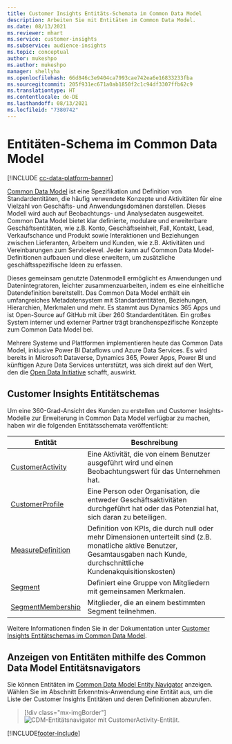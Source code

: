 ```yaml
---
title: Customer Insights Entitäts-Schemata im Common Data Model
description: Arbeiten Sie mit Entitäten im Common Data Model.
ms.date: 08/13/2021
ms.reviewer: mhart
ms.service: customer-insights
ms.subservice: audience-insights
ms.topic: conceptual
author: mukeshpo
ms.author: mukeshpo
manager: shellyha
ms.openlocfilehash: 66d846c3e9404ca7993cae742ea6e16833233fba
ms.sourcegitcommit: 205f931ec671a0ab1850f2c1c94df3307ffb62c9
ms.translationtype: HT
ms.contentlocale: de-DE
ms.lasthandoff: 08/13/2021
ms.locfileid: "7380742"
---
```

# <a name="entity-schemas-in-common-data-model"></a>Entitäten-Schema im Common Data Model

[!INCLUDE [cc-data-platform-banner](../includes/cc-data-platform-banner.md)]

[Common Data Model](/common-data-model/) ist eine Spezifikation und Definition von Standardentitäten, die häufig verwendete Konzepte und Aktivitäten für eine Vielzahl von Geschäfts- und Anwendungsdomänen darstellen. Dieses Modell wird auch auf Beobachtungs- und Analysedaten ausgeweitet. Common Data Model bietet klar definierte, modulare und erweiterbare Geschäftsentitäten, wie z.B. Konto, Geschäftseinheit, Fall, Kontakt, Lead, Verkaufschance und Produkt sowie Interaktionen und Beziehungen zwischen Lieferanten, Arbeitern und Kunden, wie z.B. Aktivitäten und Vereinbarungen zum Servicelevel. Jeder kann auf Common Data Model-Definitionen aufbauen und diese erweitern, um zusätzliche geschäftsspezifische Ideen zu erfassen.

Dieses gemeinsam genutzte Datenmodell ermöglicht es Anwendungen und Datenintegratoren, leichter zusammenzuarbeiten, indem es eine einheitliche Datendefinition bereitstellt. Das Common Data Model enthält ein umfangreiches Metadatensystem mit Standardentitäten, Beziehungen, Hierarchien, Merkmalen und mehr. Es stammt aus Dynamics 365 Apps und ist Open-Source auf GitHub mit über 260 Standardentitäten. Ein großes System interner und externer Partner trägt branchenspezifische Konzepte zum Common Data Model bei.

Mehrere Systeme und Plattformen implementieren heute das Common Data Model, inklusive Power BI Dataflows und Azure Data Services. Es wird bereits in Microsoft Dataverse, Dynamics 365, Power Apps, Power BI und künftigen Azure Data Services unterstützt, was sich direkt auf den Wert, den die [Open Data Initiative](https://www.microsoft.com/open-data-initiative) schafft, auswirkt.

## <a name="customer-insights-entity-schemas"></a>Customer Insights Entitätschemas

Um eine 360-Grad-Ansicht des Kunden zu erstellen und Customer Insights-Modelle zur Erweiterung in Common Data Model verfügbar zu machen, haben wir die folgenden Entitätsschemata veröffentlicht:

| Entität | Beschreibung |
|---------|---------|
|[CustomerActivity](/common-data-model/schema/core/applicationcommon/foundationcommon/crmcommon/solutions/customerinsights/customeractivity) | Eine Aktivität, die von einem Benutzer ausgeführt wird und einen Beobachtungswert für das Unternehmen hat. |
|[CustomerProfile](/common-data-model/schema/core/applicationcommon/foundationcommon/crmcommon/solutions/customerinsights/customerprofile) | Eine Person oder Organisation, die entweder Geschäftsaktivitäten durchgeführt hat oder das Potenzial hat, sich daran zu beteiligen. |
|[MeasureDefinition](/common-data-model/schema/core/applicationcommon/foundationcommon/crmcommon/solutions/customerinsights/measuredefinition) | Definition von KPIs, die durch null oder mehr Dimensionen unterteilt sind (z.B. monatliche aktive Benutzer, Gesamtausgaben nach Kunde, durchschnittliche Kundenakquisitionskosten) |
|[Segment](/common-data-model/schema/core/applicationcommon/foundationcommon/crmcommon/solutions/customerinsights/segment) | Definiert eine Gruppe von Mitgliedern mit gemeinsamen Merkmalen. |
|[SegmentMembership](/common-data-model/schema/core/applicationcommon/foundationcommon/crmcommon/solutions/customerinsights/segmentmembership) | Mitglieder, die an einem bestimmten Segment teilnehmen. |

Weitere Informationen finden Sie in der Dokumentation unter [Customer Insights Entitätschemas im Common Data Model](/common-data-model/schema/core/applicationcommon/foundationcommon/crmcommon/solutions/customerinsights/overview).

## <a name="view-entities-using-the-common-data-model-entity-navigator"></a>Anzeigen von Entitäten mithilfe des Common Data Model Entitätsnavigators

Sie können Entitäten im [Common Data Model Entity Navigator](https://microsoft.github.io/CDM/) anzeigen. Wählen Sie im Abschnitt Erkenntnis-Anwendung eine Entität aus, um die Liste der Customer Insights Entitäten und deren Definitionen abzurufen.
> [!div class="mx-imgBorder"]
> ![CDM-Entitätsnavigator mit CustomerActivity-Entität.](media/CDM-entity-navigator.png "CDM-Entitätsnavigator mit CustomerActivity-Entität")


[!INCLUDE[footer-include](../includes/footer-banner.md)]
